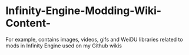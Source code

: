 # Infinity-Engine-Modding-Wiki-Content-
For example, contains images, videos, gifs and WeiDU libraries related to mods in Infinity Engine used on my Github wikis
